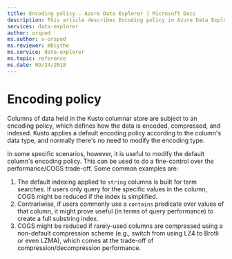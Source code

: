 ```yaml
---
title: Encoding policy - Azure Data Explorer | Microsoft Docs
description: This article describes Encoding policy in Azure Data Explorer.
services: data-explorer
author: orspod
ms.author: v-orspod
ms.reviewer: mblythe
ms.service: data-explorer
ms.topic: reference
ms.date: 09/24/2018
---
```

# Encoding policy

Columns of data held in the Kusto columnar store are subject to an encoding policy,
which defines how the data is encoded, compressed, and indexed. Kusto applies a default
encoding policy according to the column's data type, and normally there's no need
to modify the encoding type.

In some specific scenarios, however, it is useful to modify the default column's
encoding policy. This can be used to do a fine-control over the performance/COGS
trade-off. Some common examples are:

1. The default indexing applied to `string` columns is built for term searches.
   If users only query for the specific values in the column, COGS might be reduced
   if the index is simplified.
2. Contrariwise, if users commonly use a `contains` predicate over values of that
   column, it might prove useful (in terms of query performance) to create a full
   substring index.
3. COGS might be reduced if rarely-used columns are compressed using a non-default
   compression scheme (e.g., switch from using LZ4 to Brotli or even LZMA), which
   comes at the trade-off of compression/decompression performance.